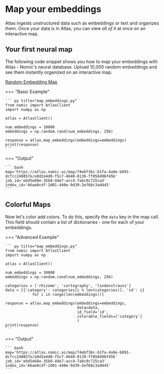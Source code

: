 # Map your embeddings
Atlas ingests unstructured data such as embeddings or text and organizes them.
Once your data is in Atlas, you can view *all of it* at once on an interactive map.


## Your first neural map

The following code snippet shows you how to map your embeddings with Atlas - Nomic's neural database.
Upload 10,000 random embeddings and see them instantly organized on an interactive map.

[Random Embedding Map](https://atlas.nomic.ai/map/74ebf36c-b1fa-4a9e-b091-dcfcc240857e/a9d2e4d0-f5c7-4640-8139-ff858496f45b)

=== "Basic Example"

    ``` py title="map_embeddings.py"
    from nomic import AtlasClient
    import numpy as np
    
    atlas = AtlasClient()
    
    num_embeddings = 10000
    embeddings = np.random.rand(num_embeddings, 256)
    
    response = atlas.map_embeddings(embeddings=embeddings)
    print(response)
    ```

=== "Output"

    ``` bash
    map='https://atlas.nomic.ai/map/74ebf36c-b1fa-4a9e-b091-dcfcc240857e/a9d2e4d0-f5c7-4640-8139-ff858496f45b'
    job_id='ebd5e68e-35b8-4de7-acc4-7abc0c725ca3'
    index_id='66ae0cdf-2d01-440e-9d39-2ef68c3ad445'
    ```

## Colorful Maps

Now let's color add colors. To do this, specify the `data` key in the map call. This field should contain a list
of dictionaries - one for each of your embeddings.

=== "Advanced Example"

    ``` py title="map_embeddings.py"
    from nomic import AtlasClient
    import numpy as np
    
    atlas = AtlasClient()
    
    num_embeddings = 10000
    embeddings = np.random.rand(num_embeddings, 256)
    
    categories = ['rhizome', 'cartography', 'lindenstrauss']
    data = [{'category': categories[i % len(categories)], 'id': i}
                for i in range(len(embeddings))]
    
    response = atlas.map_embeddings(embeddings=embeddings,
                                    data=data,
                                    id_field='id',
                                    colorable_fields=['category']
                                    )
    print(response)
    ```

=== "Output"

    ``` bash
    map='https://atlas.nomic.ai/map/74ebf36c-b1fa-4a9e-b091-dcfcc240857e/a9d2e4d0-f5c7-4640-8139-ff858496f45b'
    job_id='ebd5e68e-35b8-4de7-acc4-7abc0c725ca3'
    index_id='66ae0cdf-2d01-440e-9d39-2ef68c3ad445'
    ```